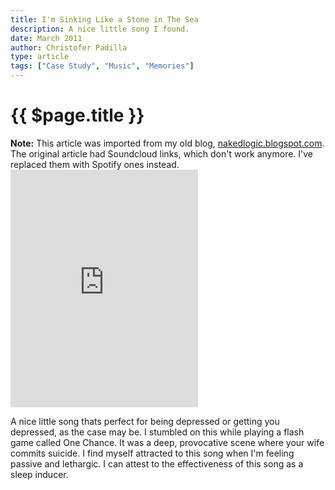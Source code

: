 ```yaml
---
title: I'm Sinking Like a Stone in The Sea
description: A nice little song I found.
date: March 2011
author: Christofer Padilla
type: article
tags: ["Case Study", "Music", "Memories"]
---
```


# {{ $page.title }}

<div class="info"><b>Note:</b> This article was imported from my old blog, <a href="http://nakedlogic.blogspot.com/2011/03/i-sinking-like-stone-in-sea.html">nakedlogic.blogspot.com</a>. The original article had Soundcloud links, which don't work anymore. I've replaced them with Spotify ones instead.</div>

<iframe src="https://open.spotify.com/embed/track/2XWt36nIpTux6S7XnJqYhy" width="300" height="380" frameborder="0" allowtransparency="true" allow="encrypted-media"></iframe>

A nice little song thats perfect for being depressed or getting you depressed, as the case may be. I stumbled on this while playing a flash game called One Chance. It was a deep, provocative scene where your wife commits suicide. I find myself attracted to this song when I'm feeling passive and lethargic. I can attest to the effectiveness of this song as a sleep inducer.

<TagLinks />

<Comments />
